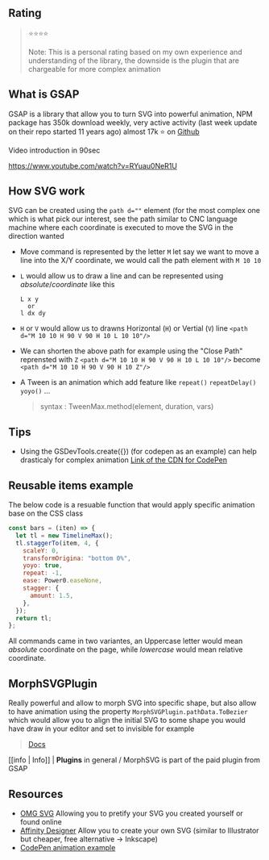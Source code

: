## Rating

> ⭐️⭐️⭐️⭐️
>
> Note: This is a personal rating based on my own experience and understanding of the library, the downside is the plugin that are chargeable for more complex animation

## What is GSAP

GSAP is a library that allow you to turn SVG into powerful animation, NPM package has 350k download weekly, very active activity (last week update on their repo started 11 years ago) almost 17k ⭐️ on [Github](https://github.com/greensock/GSAP)

Video introduction in 90sec

https://www.youtube.com/watch?v=RYuau0NeR1U

## How SVG work

SVG can be created using the `path d=""` element (for the most complex one which is what pick our interest, see the path similar to CNC language machine where each coordinate is executed to move the SVG in the direction wanted

- Move command is represented by the letter `M` let say we want to move a line into the X/Y coordinate, we would call the path element with `M 10 10`
- `L` would allow us to draw a line and can be represented using _absolute_/_coordinate_ like this
  ```
  L x y
    or
  l dx dy
  ```
- `H` or `V` would allow us to drawns Horizontal (`H`) or Vertial (`V`) line
  `<path d="M 10 10 H 90 V 90 H 10 L 10 10"/>`
- We can shorten the above path for example using the "Close Path" reprensted with `Z`
  `<path d="M 10 10 H 90 V 90 H 10 L 10 10"/>` become `<path d="M 10 10 H 90 V 90 H 10 Z"/>`

- A Tween is an animation which add feature like `repeat()` `repeatDelay()` `yoyo()` ...

  > syntax : TweenMax.method(element, duration, vars)

## Tips

- Using the GSDevTools.create({}) (for codepen as an example) can help drasticaly for complex animation [Link of the CDN for CodePen](https://s3-us-west-2.amazonaws.com/s.cdpn.io/16327/GSDevTools3.min.js)

## Reusable items example

The below code is a resuable function that would apply specific animation base on the CSS class

```js
const bars = (iten) => {
  let tl = new TimelineMax();
  tl.staggerTo(item, 4, {
    scaleY: 0,
    transformOrigina: "bottom 0%",
    yoyo: true,
    repeat: -1,
    ease: Power0.easeNone,
    stagger: {
      amount: 1.5,
    },
  });
  return tl;
};
```

All commands came in two variantes, an Uppercase letter would mean _absolute_ coordinate on the page, while _lowercase_ would mean relative coordinate.

## MorphSVGPlugin

Really powerful and allow to morph SVG into specific shape, but also allow to have animation using the property `MorphSVGPlugin.pathData.ToBezier` which would allow you to align the initial SVG to some shape you would have draw in your editor and set to invisible for example

> [Docs](https://greensock.com/docs/v3/Plugins/MorphSVGPlugin)

[[info | Info]]
| **Plugins** in general / MorphSVG is part of the paid plugin from GSAP

## Resources

- [OMG SVG](https://svgomg.net/) Allowing you to pretify your SVG you created yourself or found online
- [Affinity Designer](https://affinity.serif.com/en-us/) Allow you to create your own SVG (similar to Illustrator but cheaper, free alternative -> Inkscape)
- [CodePen animation example](https://codepen.io/nexty5870/pen/mdQBjdL)
